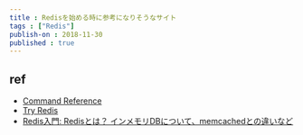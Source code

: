 ```yaml
---
title : Redisを始める時に参考になりそうなサイト
tags : ["Redis"]
publish-on : 2018-11-30
published : true
---
```



## ref

- [Command Reference](https://redis.io/commands)
- [Try Redis](http://try.redis.io/)
- [Redis入門: Redisとは？ インメモリDBについて、memcachedとの違いなど](http://post.simplie.jp/posts/116)
